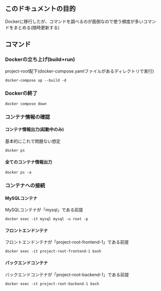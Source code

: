 ## このドキュメントの目的
Dockerに移行したが、コマンドを調べるのが面倒なので使う頻度が多いコマンドをまとめる(随時更新する)
## コマンド
### Dockerの立ち上げ(build+run)
project-root配下(docker-compose.yamlファイルがあるディレクトリで実行)
```
docker-compose up --build -d
```
### Dockerの終了
```
docker compose down
```
### コンテナ情報の確認
#### コンテナ情報出力(起動中のみ)
基本的にこれで問題ない想定
```
docker ps
```
#### 全てのコンテナ情報出力
```
docker ps -a
```
### コンテナへの接続
#### MySQLコンテナ
MySQLコンテナが「mysql」である前提
```
docker exec -it mysql mysql -u root -p  
```
#### フロントエンドンテナ
フロントエンドンテナが「project-root-frontend-1」である前提
```
docker exec -it project-root-frontend-1 bash
```
#### バックエンドコンテナ
バックエンドコンテナが「project-root-backend-1」である前提
```
docker exec -it project-root-backend-1 bash
```
